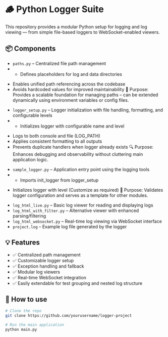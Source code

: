 # 🪵 Python Logger Suite

This repository provides a modular Python setup for logging and log viewing — from simple file-based loggers to WebSocket-enabled viewers.

## 📦 Components

- `paths.py` – Centralized file path management
- * Defines placeholders for log and data directories
* Enables unified path referencing across the codebase
* Avoids hardcoded values for improved maintainability
🌱 Purpose: Provides a scalable foundation for managing paths – can be extended dynamically using environment variables or config files.
- `logger_setup.py` – Logger initialization with file handling, formatting, and configurable levels
- * Initializes logger with configurable name and level
* Logs to both console and file (LOG_PATH)
* Applies consistent formatting to all outputs
* Prevents duplicate handlers when logger already exists
🔍 Purpose: Enhances debugging and observability without cluttering main application logic.
- `sample_logger.py` – Application entry point using the logging tools
- * Imports init_logger from logger_setup
* Initializes logger with level (Customize as required)
🧭 Purpose: Validates logger configuration and serves as a template for other modules.
- `log_html_live.py` – Basic log viewer for reading and displaying logs
- `log_html_with_filter.py` – Alternative viewer with enhanced parsing/filtering
- `log_html_websocket.py` – Real-time log viewing via WebSocket interface
- `project.log` – Example log file generated by the logger

## 💡 Features

- ✅ Centralized path management
- ✅ Customizable logger setup
- ✅ Exception handling and fallback
- ✅ Modular log viewers
- ✅ Real-time WebSocket integration
- ✅ Easily extendable for test grouping and nested log structure

## 📁 How to use

```bash
# Clone the repo
git clone https://github.com/yourusername/logger-project

# Run the main application
python main.py
